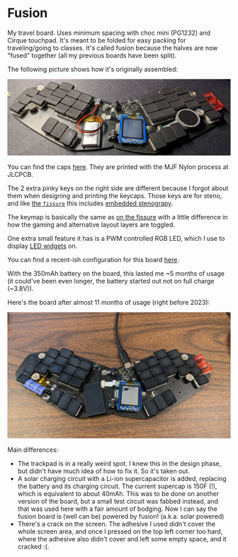 # Fusion

My travel board. Uses minimum spacing with choc mini (PG1232) and Cirque touchpad. It's meant to be folded for easy packing for traveling/going to classes. It's called fusion because the halves are now "fused" together (all my previous boards have been split).

The following picture shows how it's originally assembled:

![](fusion.jpg)

You can find the caps [here](https://github.com/crides/sqdg). They are printed with the MJF Nylon process at JLCPCB.

The 2 extra pinky keys on the right side are different because I forgot about them when designing and printing the keycaps. Those keys are for steno, and like [the `fissure`](https://github.com/crides/fissure/) this includes [embedded stenograpy](https://github.com/crides/steno/).

The keymap is basically the same as [on the fissure](http://www.keyboard-layout-editor.com/#/gists/99409a249d886554bd60af15782b2d50) with a little difference in how the gaming and alternative layout layers are toggled.

One extra small feature it has is a PWM controlled RGB LED, which I use to display [LED widgets](https://github.com/zmkfirmware/zmk/issues/1003) on.

You can find a recent-ish configuration for this board [here](https://github.com/crides/zmk/tree/fusion-led-c-config/).

With the 350mAh battery on the board, this lasted me ~5 months of usage (it could've been even longer, the battery started out not on full charge (~3.8V)).

Here's the board after almost 11 months of usage (right before 2023):

![](fusion1.jpg)

Main differences:
- The trackpad is in a really weird spot. I knew this in the design phase, but didn't have much idea of how to fix it. So it's taken out. 
- A solar charging circuit with a Li-ion supercapacitor is added, replacing the battery and its charging circuit. The current supercap is 150F (!), which is equivalent to about 40mAh. This was to be done on another version of the board, but a small test circuit was fabbed instead, and that was used here with a fair amount of bodging. Now I can say the fusion board is (well can be) powered by fusion! (a.k.a. solar powered)
- There's a crack on the screen. The adhesive I used didn't cover the whole screen area, and once I pressed on the top left corner too hard, where the adhesive also didn't cover and left some empty space, and it cracked :(.

